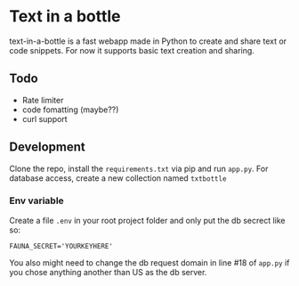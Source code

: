 # Text in a bottle

text-in-a-bottle is a fast webapp made in Python to create and share text or code snippets. For now it supports basic text creation and sharing.


## Todo

- Rate limiter
- code fomatting (maybe??)
- curl support

## Development

Clone the repo, install the `requirements.txt` via pip and run `app.py`. For database access, create a new collection named `txtbottle`

### Env variable

Create a file `.env` in your root project folder and only put the db secrect like so:

```
FAUNA_SECRET='YOURKEYHERE'
```

You also might need to change the db request domain in line #18 of `app.py` if you chose anything another than US as the db server.
